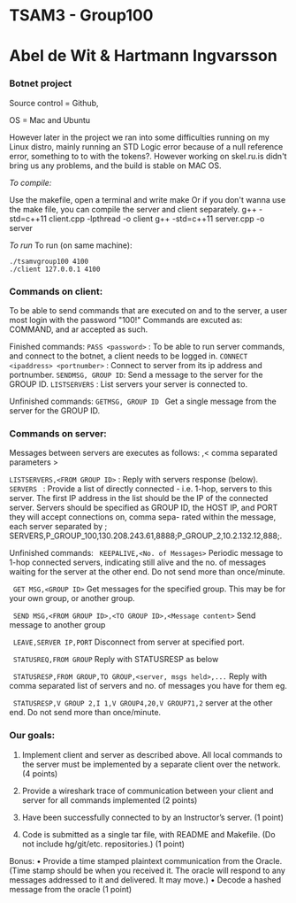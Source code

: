 # TSAM3 - Group100 
# Abel de Wit & Hartmann Ingvarsson 
### Botnet project

Source control = Github, 

OS = Mac and Ubuntu 

However later in the project we ran into some difficulties running on my Linux distro, mainly running an STD Logic error because of a  null reference error, something to to with the tokens?. However working on skel.ru.is didn't bring us any problems, and the build is stable on MAC OS.


*To compile:*

Use the makefile, open a terminal and write make
Or if you don't wanna use the make file, you can compile the server and client separately. 
g++ -std=c++11 client.cpp -lpthread -o client
g++ -std=c++11 server.cpp -o server

*To run* 
To run (on same machine):

    ./tsamvgroup100 4100
    ./client 127.0.0.1 4100


### Commands on client:

To be able to send commands that are executed on and to the server, a user most login with the password 
"100!"  Commands are excuted as: COMMAND,<parameter> and ar accepted as such.

Finished commands: 
``PASS <password>``  : To be able to run server commands, and connect to the botnet, a client needs to be logged in.
``CONNECT <ipaddress> <portnumber>`` : Connect to server from its ip address and portnumber. 
``SENDMSG, GROUP ID``: Send a message to the server for the GROUP ID.
`` LISTSERVERS ``    : List servers your server is connected to.

Unfinished commands: 
``GETMSG, GROUP ID `` Get a single message from the server for the GROUP ID.

### Commands on server:
Messages between servers are executes as follows: 
<SOH><Command>,< comma separated parameters ><EOT>

`` LISTSERVERS,<FROM GROUP ID> `` :  Reply with servers response (below).
`` SERVERS  `` :  Provide a list of directly connected - i.e. 1-hop, servers to this server.
    The first IP address in the list should be the IP of the connected server.
    Servers should be specified as GROUP ID, the HOST IP,
    and PORT they will accept connections on, comma sepa-
    rated within the message, each server separated by ;
    SERVERS,P_GROUP_100,130.208.243.61,8888;P_GROUP_2,10.2.132.12,888;.
    
    

Unfinished commands:
`` KEEPALIVE,<No. of Messages>``  Periodic message to 1-hop connected servers, indicating still
alive and the no. of messages waiting for the server at the
other end. Do not send more than once/minute.

`` GET MSG,<GROUP ID>``  Get messages for the specified group. This may be for your
own group, or another group.
    
`` SEND MSG,<FROM GROUP ID>,<TO GROUP ID>,<Message content>`` 
Send message to another group
    
`` LEAVE,SERVER IP,PORT``  Disconnect from server at specified port.

`` STATUSREQ,FROM GROUP``  Reply with STATUSRESP as below

`` STATUSRESP,FROM GROUP,TO GROUP,<server, msgs held>,...`` 
Reply with comma separated list of servers and no. of messages you have for them
eg. 

`` STATUSRESP,V GROUP 2,I 1,V GROUP4,20,V GROUP71,2``  server at the
other end. Do not send more than once/minute.

### Our goals:
1. Implement client and server as described above. All local commands to the server must be
implemented by a separate client over the network. (4 points)

2. Provide a wireshark trace of communication between your client and server for all commands
implemented (2 points)

3. Have been successfully connected to by an Instructor’s server. (1 point)

6. Code is submitted as a single tar file, with README and Makefile. (Do not include
hg/git/etc. repositories.) (1 point)

Bonus: 
• Provide a time stamped plaintext communication from the Oracle. (Time stamp should be
when you received it. The oracle will respond to any messages addressed to it and delivered.
It may move.)
• Decode a hashed message from the oracle (1 point)


